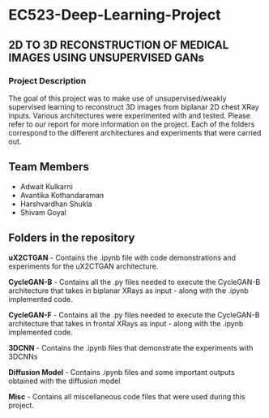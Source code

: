 # EC523-Deep-Learning-Project
## 2D TO 3D RECONSTRUCTION OF MEDICAL IMAGES USING UNSUPERVISED GANs
### Project Description
The goal of this project was to make use of unsupervised/weakly supervised learning to reconstruct 3D images from biplanar 2D chest XRay inputs. Various architectures were experimented with and tested. 
Please refer to our report for more information on the project. Each of the folders correspond to the different architectures and experiments that were carried out.

## Team Members
- Adwait Kulkarni
- Avantika Kothandaraman
- Harshvardhan Shukla
- Shivam Goyal

## Folders in the repository
**uX2CTGAN** - Contains the .ipynb file with code demonstrations and experiments for the uX2CTGAN architecture.

**CycleGAN-B** - Contains all the .py files needed to execute the CycleGAN-B architecture that takes in biplanar XRays as input - along with the .ipynb implemented code.

**CycleGAN-F** - Contains all the .py files needed to execute the CycleGAN-B architecture that takes in frontal XRays as input - along with the .ipynb implemented code.

**3DCNN** - Contains the .ipynb files that demonstrate the experiments with 3DCNNs

**Diffusion Model** - Contains .ipynb files and some important outputs obtained with the diffusion model

**Misc** - Contains all miscellaneous code files that were used during this project.


